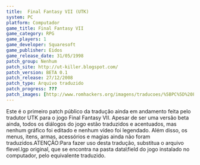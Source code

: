 ```yaml
---
title:  Final Fantasy VII (UTK)
system: PC
platform: Computador
game_title: Final Fantasy VII
game_category: RPG
game_players: 1
game_developer: Squaresoft
game_publisher: Eidos
game_release_date: 31/05/1998
patch_group: Nenhum
patch_site: http://ut-killer.blogspot.com/
patch_version: BETA 0.1
patch_release: 27/12/2008
patch_type: Arquivo traduzido
patch_progress: ???
patch_images: [http://www.romhackers.org/imagens/traducoes/%5BPC%5D%20Final%20Fantasy%20VII%20-%20UTK%20-%201.jpg,http://www.romhackers.org/imagens/traducoes/%5BPC%5D%20Final%20Fantasy%20VII%20-%20UTK%20-%202.jpg,http://www.romhackers.org/imagens/traducoes/%5BPC%5D%20Final%20Fantasy%20VII%20-%20UTK%20-%203.jpg]
---
```

Este é o primeiro patch público da tradução ainda em andamento feita pelo tradutor UTK para o jogo Final Fantasy VII. Apesar de ser uma versão beta ainda, todos os diálogos do jogo estão traduzidos e acentuados, mas nenhum gráfico foi editado e nenhum vídeo foi legendado. Além disso, os menus, itens, armas, acessórios e magias ainda não foram traduzidos.ATENÇÃO:Para fazer uso desta tradução, substitua o arquivo flevel.lgp original, que se encontra na pasta data\field do jogo instalado no computador, pelo equivalente traduzido.